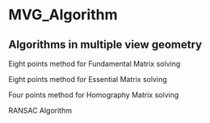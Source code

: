 # MVG_Algorithm
## Algorithms in multiple view geometry

Eight points method for Fundamental Matrix solving

Eight points method for Essential Matrix solving

Four points method for Homography Matrix solving

RANSAC Algorithm
